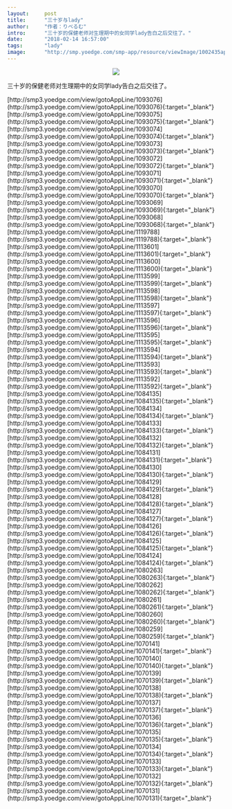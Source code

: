 ```yaml
---
layout:     post
title:      "三十岁与lady"
author:     "作者：りベるむ"
intro:      "三十岁的保健老师对生理期中的女同学lady告白之后交往了。"
date:       "2018-02-14 16:57:00"
tags:       "lady"
image:      "http://smp.yoedge.com/smp-app/resource/viewImage/1002435appline.png"
---
```

<div style="text-align: center">
<p><img src="http://smp.yoedge.com/smp-app/resource/viewImage/1002435appline.png"/></p>
</div>
<p class="post-meta">
<span>三十岁的保健老师对生理期中的女同学lady告白之后交往了。</span>
</p>
[http://smp3.yoedge.com/view/gotoAppLine/1093076](http://smp3.yoedge.com/view/gotoAppLine/1093076){:target="_blank"}
[http://smp3.yoedge.com/view/gotoAppLine/1093075](http://smp3.yoedge.com/view/gotoAppLine/1093075){:target="_blank"}
[http://smp3.yoedge.com/view/gotoAppLine/1093074](http://smp3.yoedge.com/view/gotoAppLine/1093074){:target="_blank"}
[http://smp3.yoedge.com/view/gotoAppLine/1093073](http://smp3.yoedge.com/view/gotoAppLine/1093073){:target="_blank"}
[http://smp3.yoedge.com/view/gotoAppLine/1093072](http://smp3.yoedge.com/view/gotoAppLine/1093072){:target="_blank"}
[http://smp3.yoedge.com/view/gotoAppLine/1093071](http://smp3.yoedge.com/view/gotoAppLine/1093071){:target="_blank"}
[http://smp3.yoedge.com/view/gotoAppLine/1093070](http://smp3.yoedge.com/view/gotoAppLine/1093070){:target="_blank"}
[http://smp3.yoedge.com/view/gotoAppLine/1093069](http://smp3.yoedge.com/view/gotoAppLine/1093069){:target="_blank"}
[http://smp3.yoedge.com/view/gotoAppLine/1093068](http://smp3.yoedge.com/view/gotoAppLine/1093068){:target="_blank"}
[http://smp3.yoedge.com/view/gotoAppLine/1119788](http://smp3.yoedge.com/view/gotoAppLine/1119788){:target="_blank"}
[http://smp3.yoedge.com/view/gotoAppLine/1113601](http://smp3.yoedge.com/view/gotoAppLine/1113601){:target="_blank"}
[http://smp3.yoedge.com/view/gotoAppLine/1113600](http://smp3.yoedge.com/view/gotoAppLine/1113600){:target="_blank"}
[http://smp3.yoedge.com/view/gotoAppLine/1113599](http://smp3.yoedge.com/view/gotoAppLine/1113599){:target="_blank"}
[http://smp3.yoedge.com/view/gotoAppLine/1113598](http://smp3.yoedge.com/view/gotoAppLine/1113598){:target="_blank"}
[http://smp3.yoedge.com/view/gotoAppLine/1113597](http://smp3.yoedge.com/view/gotoAppLine/1113597){:target="_blank"}
[http://smp3.yoedge.com/view/gotoAppLine/1113596](http://smp3.yoedge.com/view/gotoAppLine/1113596){:target="_blank"}
[http://smp3.yoedge.com/view/gotoAppLine/1113595](http://smp3.yoedge.com/view/gotoAppLine/1113595){:target="_blank"}
[http://smp3.yoedge.com/view/gotoAppLine/1113594](http://smp3.yoedge.com/view/gotoAppLine/1113594){:target="_blank"}
[http://smp3.yoedge.com/view/gotoAppLine/1113593](http://smp3.yoedge.com/view/gotoAppLine/1113593){:target="_blank"}
[http://smp3.yoedge.com/view/gotoAppLine/1113592](http://smp3.yoedge.com/view/gotoAppLine/1113592){:target="_blank"}
[http://smp3.yoedge.com/view/gotoAppLine/1084135](http://smp3.yoedge.com/view/gotoAppLine/1084135){:target="_blank"}
[http://smp3.yoedge.com/view/gotoAppLine/1084134](http://smp3.yoedge.com/view/gotoAppLine/1084134){:target="_blank"}
[http://smp3.yoedge.com/view/gotoAppLine/1084133](http://smp3.yoedge.com/view/gotoAppLine/1084133){:target="_blank"}
[http://smp3.yoedge.com/view/gotoAppLine/1084132](http://smp3.yoedge.com/view/gotoAppLine/1084132){:target="_blank"}
[http://smp3.yoedge.com/view/gotoAppLine/1084131](http://smp3.yoedge.com/view/gotoAppLine/1084131){:target="_blank"}
[http://smp3.yoedge.com/view/gotoAppLine/1084130](http://smp3.yoedge.com/view/gotoAppLine/1084130){:target="_blank"}
[http://smp3.yoedge.com/view/gotoAppLine/1084129](http://smp3.yoedge.com/view/gotoAppLine/1084129){:target="_blank"}
[http://smp3.yoedge.com/view/gotoAppLine/1084128](http://smp3.yoedge.com/view/gotoAppLine/1084128){:target="_blank"}
[http://smp3.yoedge.com/view/gotoAppLine/1084127](http://smp3.yoedge.com/view/gotoAppLine/1084127){:target="_blank"}
[http://smp3.yoedge.com/view/gotoAppLine/1084126](http://smp3.yoedge.com/view/gotoAppLine/1084126){:target="_blank"}
[http://smp3.yoedge.com/view/gotoAppLine/1084125](http://smp3.yoedge.com/view/gotoAppLine/1084125){:target="_blank"}
[http://smp3.yoedge.com/view/gotoAppLine/1084124](http://smp3.yoedge.com/view/gotoAppLine/1084124){:target="_blank"}
[http://smp3.yoedge.com/view/gotoAppLine/1080263](http://smp3.yoedge.com/view/gotoAppLine/1080263){:target="_blank"}
[http://smp3.yoedge.com/view/gotoAppLine/1080262](http://smp3.yoedge.com/view/gotoAppLine/1080262){:target="_blank"}
[http://smp3.yoedge.com/view/gotoAppLine/1080261](http://smp3.yoedge.com/view/gotoAppLine/1080261){:target="_blank"}
[http://smp3.yoedge.com/view/gotoAppLine/1080260](http://smp3.yoedge.com/view/gotoAppLine/1080260){:target="_blank"}
[http://smp3.yoedge.com/view/gotoAppLine/1080259](http://smp3.yoedge.com/view/gotoAppLine/1080259){:target="_blank"}
[http://smp3.yoedge.com/view/gotoAppLine/1070141](http://smp3.yoedge.com/view/gotoAppLine/1070141){:target="_blank"}
[http://smp3.yoedge.com/view/gotoAppLine/1070140](http://smp3.yoedge.com/view/gotoAppLine/1070140){:target="_blank"}
[http://smp3.yoedge.com/view/gotoAppLine/1070139](http://smp3.yoedge.com/view/gotoAppLine/1070139){:target="_blank"}
[http://smp3.yoedge.com/view/gotoAppLine/1070138](http://smp3.yoedge.com/view/gotoAppLine/1070138){:target="_blank"}
[http://smp3.yoedge.com/view/gotoAppLine/1070137](http://smp3.yoedge.com/view/gotoAppLine/1070137){:target="_blank"}
[http://smp3.yoedge.com/view/gotoAppLine/1070136](http://smp3.yoedge.com/view/gotoAppLine/1070136){:target="_blank"}
[http://smp3.yoedge.com/view/gotoAppLine/1070135](http://smp3.yoedge.com/view/gotoAppLine/1070135){:target="_blank"}
[http://smp3.yoedge.com/view/gotoAppLine/1070134](http://smp3.yoedge.com/view/gotoAppLine/1070134){:target="_blank"}
[http://smp3.yoedge.com/view/gotoAppLine/1070133](http://smp3.yoedge.com/view/gotoAppLine/1070133){:target="_blank"}
[http://smp3.yoedge.com/view/gotoAppLine/1070132](http://smp3.yoedge.com/view/gotoAppLine/1070132){:target="_blank"}
[http://smp3.yoedge.com/view/gotoAppLine/1070131](http://smp3.yoedge.com/view/gotoAppLine/1070131){:target="_blank"}


